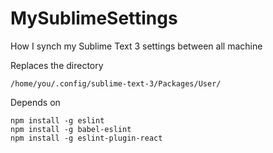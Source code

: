 # MySublimeSettings
How I synch my Sublime Text 3 settings between all machine

Replaces the directory 

    /home/you/.config/sublime-text-3/Packages/User/

Depends on

    npm install -g eslint 
    npm install -g babel-eslint 
    npm install -g eslint-plugin-react

